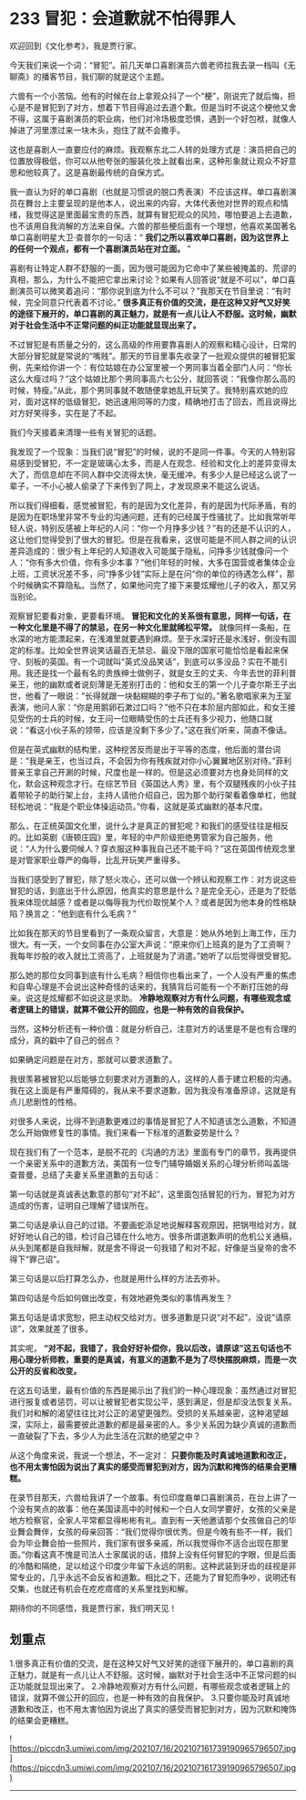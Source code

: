 # 233 冒犯：会道歉就不怕得罪人

欢迎回到《文化参考》，我是贾行家。

今天我们来说一个词：“冒犯”。前几天单口喜剧演员六兽老师拉我去录一档叫《无聊斋》的播客节目，我们聊的就是这个主题。

六兽有一个小苦恼。他有的时候在台上拿观众抖了一个“梗”，刚说完了就后悔，担心是不是冒犯到了对方，想着下节目得追过去道个歉。但是当时不说这个梗他又舍不得，这属于喜剧演员的职业病，他们对冷场极度恐惧，遇到一个好包袱，就像人掉进了河里漂过来一块木头，抱住了就不会撒手。

这也是喜剧人一直要应付的麻烦。我观察东北二人转的处理方式是：演员把自己的位置放得极低，你可以从他夸张的服装化妆上就看出来，这种形象就让观众不好意思和他较真了。这是喜剧最传统的自保方式。

我一直认为好的单口喜剧（也就是习惯说的脱口秀表演）不应该这样。单口喜剧演员在舞台上主要呈现的是他本人，说出来的内容，大体代表他对世界的观点和情绪，我觉得这是里面最宝贵的东西，就算有冒犯观众的风险，哪怕要追上去道歉，也不该用自我消解的方法来自保。六兽的那些梗后面有一个理想，他喜欢美国著名单口喜剧明星大卫·查普尔的一句话：“ **我们之所以喜欢单口喜剧，因为这世界上的任何一个观点，都有一个喜剧演员站在对立面。** ”

喜剧有让特定人群不舒服的一面，因为很可能因为它命中了某些被掩盖的、荒谬的真相，那么，为什么不能把它拿出来讨论？如果有人回答说“就是不可以”，单口喜剧演员可以微笑着追问：“那你说到底为什么不可以？”我那天在节目里说：“有时候，完全同意只代表着不讨论。” **很多真正有价值的交流，是在这种又好气又好笑的途径下展开的，单口喜剧的真正魅力，就是有一点儿让人不舒服。这时候，幽默对于社会生活中不正常问题的纠正功能就显现出来了。**

不过冒犯是有质量之分的，这么高级的作用要靠喜剧人的观察和精心设计，日常的大部分冒犯就是常说的“嘴贱”。那天的节目里事先收录了一批观众提供的被冒犯案例，先来给你讲一个：有位姑娘在办公室里被一个男同事当着全部门人问：“你长这么大瘦过吗？”这个姑娘比那个男同事高六七公分，就回答说：“我像你那么高的时候，特瘦。”从此，那个男同事就不敢随便拿她乱开玩笑了。我特别喜欢她的应对，面对这样的低级冒犯，她迅速用同等的力度，精确地打击了回去，而且说得比对方好笑得多，实在是了不起。

我们今天接着来清理一些有关冒犯的话题。

我发现了一个现象：当我们说“冒犯”的时候，说的不是同一件事。今天的人特别容易感到受冒犯，不一定是玻璃心太多，而是人在观念、经验和文化上的差异变得太大了，而信息却在不同人群中交流得太快，毫无缓冲。有多少人是已经这么说了一辈子，一不小心被人偷录了下来传到了网上，才发现原来不能这么说话。

所以我们得细看，感觉被冒犯，有的是因为文化差异，有的是因为代际矛盾，有的是因为在职场里非常不专业的沟通问题，还有的已经属于性骚扰了。比如我常听年轻人说，特别反感被上年纪的人问：“你一个月挣多少钱？”有的还是不认识的人，这让他们觉得受到了很大的冒犯。但是在我看来，这很可能是不同人群之间的认识差异造成的：很少有上年纪的人知道收入可能属于隐私，问挣多少钱就像问一个人：“你有多大价值，你有多少本事？”他们年轻的时候，大多在国营或者集体企业上班，工资状况差不多，问“挣多少钱”实际上是在问“你的单位的待遇怎么样”，那个时候确实不算隐私。当然了，如果他问完了接下来要炫耀他儿子的收入，那又另当别论。

观察冒犯要看对象，更要看环境。 **冒犯和文化的关系很有意思，同样一句话，在一种文化里是不得了的禁忌，在另一种文化里就稀松平常。** 就像同样一条船，在水深的地方能漂起来，在浅滩里就要遇到麻烦。至于水深好还是水浅好，倒没有固定的标准。比如全世界说笑话最百无禁忌、最没下限的国家可能恰恰是看起来保守、刻板的英国。有一个词就叫“英式没品笑话”，到底可以多没品？实在不能引用。我还是找一个最有名的贵族绅士做例子，就是女王的丈夫、今年去世的菲利普亲王，他的幽默或者说刻薄是无差别打击的：他和女王的第一个儿子查尔斯王子出世，他看了一眼说：“长得就跟一块黏糊糊的李子布丁似的。”著名歌唱家来为王室表演，他问人家：“你是用鹅卵石漱过口吗？”他不只在本阶层内部如此，和女王接见受伤的士兵的时候，女王问一位眼睛受伤的士兵还有多少视力，他随口就说：“看这小伙子系的领带，应该是没剩下多少了。”这在我们听来，简直不像话。

但是在英式幽默的结构里，这种挖苦反而是出于平等的态度，他后面的潜台词是：“我是亲王，也当过兵，不会因为你有残疾就对你小心翼翼地区别对待。”菲利普亲王拿自己开涮的时候，尺度也是一样的。但是这必须要对方也身处同样的文化，默会这种观念才行。在综艺节目《英国达人秀》里，有个双腿残疾的小伙子拄着带轮子的助行架上台，主持人请他介绍自己，因为那个助行架看着像单杠，他就轻松地说：“我是个职业体操运动员。”你看，这就是英式幽默的基本尺度。

那么，在正统英国文化里，说什么才是真正的冒犯呢？和我们的感受往往是相反的。比如英剧《唐顿庄园》里，年轻的中产阶级拒绝男管家为自己服务，他说：“人为什么要伺候人？穿衣服这种事我自己还不能干吗？”这在英国传统观念里是对管家职业尊严的侮辱，比乱开玩笑严重得多。

当我们感受到了冒犯，除了怒火攻心，还可以做一个辨认和观察工作：对方说这些冒犯的话，到底出于什么原因，他真实的意思是什么？是完全无心，还是为了贬低我来体现优越感？或者是以侮辱我为代价取悦某个人？或者是因为他本身的性格缺陷？换言之：“他到底有什么毛病？”

比如我在那天的节目里看到了一条观众留言，大意是：她从外地到上海工作，压力很大。有一天，一个女同事在办公室大声说：“原来你们上班真的是为了工资啊？我每年炒股的收入就比工资高了，上班就是为了消遣。”她听了以后觉得很受冒犯。

那么她的那位女同事到底有什么毛病？相信你也看出来了，一个人没有严重的焦虑和自卑心理是不会说出这种奇怪的话来的，我猜背后可能有一个不断打压她的母亲。说这是炫耀都不如说这是求助。 **冷静地观察对方有什么问题，有哪些观念或者逻辑上的错误，就算不做公开的回应，也是一种有效的自我保护。**

当然，这种分析还有一种价值：就是分析自己，注意对方的话里是不是也有合理的成分，真的戳中了自己的弱点？

如果确定问题是在对方，那就可以要求道歉了。

我很羡慕被冒犯以后能够立刻要求对方道歉的人，这样的人善于建立积极的沟通。我在这上面是有严重障碍的，我从来不要求道歉，因为我没有准备原谅，这就是有点儿悲剧性的性格。

对很多人来说，比得不到道歉更难过的事情是冒犯了人不知道该怎么道歉，不知道怎么开始做修复性的事情。我们来看一下标准的道歉姿势是什么？

现在我们有了一个范本，是脱不花的《沟通的方法》里面有专门的章节，我再提供一个亲密关系中的道歉方法，美国有一位专门辅导婚姻关系的心理分析师叫盖瑞·查普曼，总结了夫妻关系里道歉的五句话：

第一句话就是真诚表达歉意的那句“对不起”，这里面包括冒犯的行为，冒犯为对方造成的伤害，证明自己理解了错误所在。

第二句话是承认自己的过错。不要画蛇添足地说解释客观原因，把锅甩给对方，就好好地认自己的错，检讨自己错在什么地方。很多所谓道歉声明的危机公关通稿，从头到尾都是自我辩解，就是舍不得说一句我错了和对不起，好像是当皇帝的舍不得下“罪己诏”。

第三句话是以后打算怎么办，也就是用什么样的方法去弥补。

第四句话是今后如何做出改变，有效地避免类似的事情再发生？

第五句话是请求宽恕，把主动权交给对方。很多道歉是只说“对不起”，没说“请原谅”，效果就差了很多。

其实呢， **“对不起，我错了，我会好好补偿你，我以后改，请原谅”这五句话也不用心理分析师教，重要的是真诚，有意义的道歉不是为了尽快摆脱麻烦，而是一次公开的反省和改变。**

在这五句话里，最有价值的东西是揭示出了我们的一种心理现象：虽然通过对冒犯进行报复或者惩罚，可以让被冒犯者实现公平，感到满足，但是却没法恢复关系。我们对和解的渴望往往比对公正的渴望更强烈。受损的关系越亲密，这种渴望越深，实际上，最需要彼此道歉的都是最亲密的人。多少关系因为缺少真诚的道歉而一直破裂了下去，多少人为此生活在沉默的绝望之中？

从这个角度来说，我说一个想法，不一定对： **只要你能及时真诚地道歉和改正，也不用太害怕因为说出了真实的感受而冒犯到对方，因为沉默和掩饰的结果会更糟糕。**

在录节目那天，六兽给我讲了一个故事。有位印度裔单口喜剧演员，在台上讲了一个没有笑点的故事：他在美国读高中的时候和一个白人女同学要好，女孩的父亲是地方检察官，全家人平常都显得彬彬有礼。直到有一天他邀请那个女孩做自己的毕业舞会舞伴，女孩的母亲回答：“我们觉得你很优秀。但是今晚有些不一样，我们会为毕业舞会拍一些照片，我们家有很多亲戚，所以我觉得你不适合出现在那里面。”你看这真不愧是司法人士家属说的话，措辞上没有任何冒犯的字眼，但是后面的冷酷和隔绝，足以给这个印度少年留下永远的阴影。这种武装到牙齿的歧视是非常专业的，几乎永远不会反省和道歉。相比之下，还能为了冒犯而争吵，说明还有交集，也就还有机会在疙疙瘩瘩的关系里找到和解。

期待你的不同感悟，我是贾行家，我们明天见！

## 划重点

1.很多真正有价值的交流，是在这种又好气又好笑的途径下展开的，单口喜剧的真正魅力，就是有一点儿让人不舒服。这时候，幽默对于社会生活中不正常问题的纠正功能就显现出来了。
2.冷静地观察对方有什么问题，有哪些观念或者逻辑上的错误，就算不做公开的回应，也是一种有效的自我保护。
3.只要你能及时真诚地道歉和改正，也不用太害怕因为说出了真实的感受而冒犯到对方，因为沉默和掩饰的结果会更糟糕。

![https://piccdn3.umiwi.com/img/202107/16/202107161739190965796507.jpg](https://piccdn3.umiwi.com/img/202107/16/202107161739190965796507.jpg)

---
